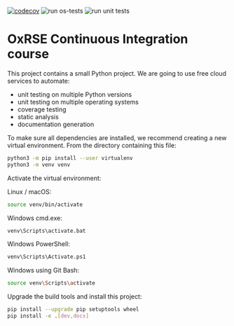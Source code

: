 [![codecov](https://codecov.io/gh/szymon319/overlapping-spheres/branch/main/graph/badge.svg?token=KAKJEUE2TL)](https://codecov.io/gh/szymon319/overlapping-spheres)
![run os-tests](https://github.com/szymon319/overlapping-spheres/workflows/run%20os-tests/badge.svg)
![run unit tests](https://github.com/szymon319/overlapping-spheres/workflows/run%20unit%20tests/badge.svg)

# OxRSE Continuous Integration course

This project contains a small Python project. We are going to use free cloud services to automate:

- unit testing on multiple Python versions
- unit testing on multiple operating systems
- coverage testing
- static analysis
- documentation generation

To make sure all dependencies are installed, we recommend creating a new virtual environment.
From the directory containing this file:

```bash
python3 -m pip install --user virtualenv
python3 -m venv venv
```

Activate the virtual environment:

Linux / macOS:
```bash
source venv/bin/activate
```

Windows cmd.exe:
```bash
venv\Scripts\activate.bat
```

Windows PowerShell:
```bash
venv\Scripts\Activate.ps1
```

Windows using Git Bash:
```bash
source venv\Scripts\activate
```

Upgrade the build tools and install this project:

```bash
pip install --upgrade pip setuptools wheel
pip install -e .[dev,docs]
```
